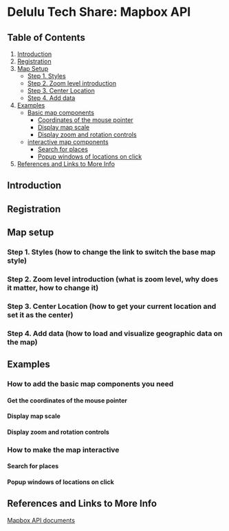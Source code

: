 # Delulu Tech Share: Mapbox API

## Table of Contents
1. [Introduction]()
2. [Registration]()
3. [Map Setup]()
    - [Step 1. Styles]()
    - [Step 2. Zoom level introduction]()
    - [Step 3. Center Location]()
    - [Step 4. Add data]()
4. [Examples]()
    - [Basic map components]()
      - [Coordinates of the mouse pointer]()
      - [Display map scale]()
      - [Display zoom and rotation controls ]()
    - [interactive map components]()
      - [Search for places]()
      - [Popup windows of locations on click]()
5. [References and Links to More Info]()



## Introduction



## Registration


## Map setup 
### Step 1. Styles (how to change the link to switch the base map style)
### Step 2. Zoom level introduction (what is zoom level, why does it matter, how to change it)
### Step 3. Center Location (how to get your current location and set it as the center)
### Step 4. Add data (how to load and visualize geographic data on the map) 

## Examples

### How to add the basic map components you need

#### Get the coordinates of the mouse pointer 
#### Display map scale
#### Display zoom and rotation controls 

### How to make the map interactive

#### Search for places 
#### Popup windows of locations on click 


## References and Links to More Info
[Mapbox API documents](https://docs.mapbox.com/)  

